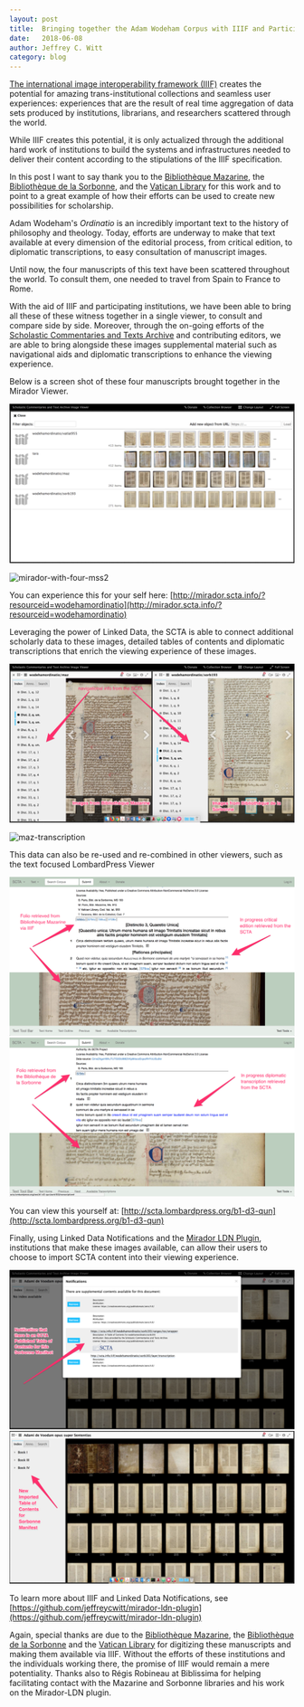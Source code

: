 ```yaml
---
layout: post
title:  Bringing together the Adam Wodeham Corpus with IIIF and Participating IIIF institutions
date:   2018-06-08
author: Jeffrey C. Witt
category: blog
---
```


[The international image interoperability framework (IIIF)](http://scta.info) creates the potential for amazing trans-institutional collections and seamless user experiences: experiences that are the result of real time aggregation of data sets produced by institutions, librarians, and researchers scattered through the world.

While IIIF creates this potential, it is only actualized through the additional hard work of institutions to build the systems and infrastructures needed to deliver their content according to the stipulations of the IIIF specification.

In this post I want to say thank you to the [Bibliothèque Mazarine](http://mazarinum.bibliotheque-mazarine.fr/), the [Bibliothèque de la Sorbonne](http://www.bibliotheque.sorbonne.fr/biu/), and the [Vatican Library](https://digi.vatlib.it/) for this work and to point to a great example of how their efforts can be used to create new possibilities for scholarship.

Adam Wodeham's *Ordinatio* is an incredibly important text to the history of philosophy and theology. Today, efforts are underway to make that text available at every dimension of the editorial process, from critical edition, to diplomatic transcriptions, to easy consultation of manuscript images.

Until now, the four manuscripts of this text have been scattered throughout the world. To consult them, one needed to travel from Spain to France to Rome.

With the aid of IIIF and participating institutions, we have been able to bring all these of these witness together in a single viewer, to consult and compare side by side. Moreover, through the on-going efforts of the [Scholastic Commentaries and Texts Archive](http://scta.info) and contributing editors, we are able to bring alongside these images supplemental material such as navigational aids and diplomatic transcriptions to enhance the viewing experience.

Below is a screen shot of these four manuscripts brought together in the Mirador Viewer.

![mirador-with-four-msw](/assets/images/mirador-with-four-mss.png)

![mirador-with-four-mss2](/assets/images/mirador-with-four-mss2.png)

You can experience this for your self here: [http://mirador.scta.info/?resourceid=wodehamordinatio](http://mirador.scta.info/?resourceid=wodehamordinatio)

Leveraging the power of Linked Data, the SCTA is able to connect additional scholarly data to these images, detailed tables of contents and diplomatic transcriptions that enrich the viewing experience of these images.

![maz-sorb-toc](/assets/images/maz-sorb-toc.png)

![maz-transcription](/assets/images/maz-transcriptions.png)

This data can also be re-used and re-combined in other viewers, such as the text focused LombardPress Viewer

![maz-lbp](/assets/images/maz-lbp-example.png)
![sorb-lbp](/assets/images/sorb-lbp.png)

You can view this yourself at: [http://scta.lombardpress.org/b1-d3-qun](http://scta.lombardpress.org/b1-d3-qun)

Finally, using Linked Data Notifications and the [Mirador LDN Plugin]((https://github.com/jeffreycwitt/mirador-ldn-plugin)), institutions that make these images available, can allow their users to choose to import SCTA content into their viewing experience.

![maz-lbp](/assets/images/sorb-notification.png)
![sorb-lbp](/assets/images/sorb-ldn-imported.png)

To learn more about IIIF and Linked Data Notifications, see [https://github.com/jeffreycwitt/mirador-ldn-plugin](https://github.com/jeffreycwitt/mirador-ldn-plugin)

Again, special thanks are due to the [Bibliothèque Mazarine](http://mazarinum.bibliotheque-mazarine.fr/), the [Bibliothèque de la Sorbonne](http://www.bibliotheque.sorbonne.fr/biu/) and the [Vatican Library](https://digi.vatlib.it/) for digitizing these manuscripts and making them available via IIIF. Without the efforts of these institutions and the individuals working there, the promise of IIIF would remain a mere potentiality. Thanks also to Régis Robineau at Biblissima for helping facilitating contact with the Mazarine and Sorbonne libraries and his work on the Mirador-LDN plugin.
